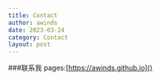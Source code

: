 ```yaml
---
title: Contact
author: awinds
date: 2023-03-24
category: Contact
layout: post
---
```


###联系我
pages:[https://awinds.github.io]()
